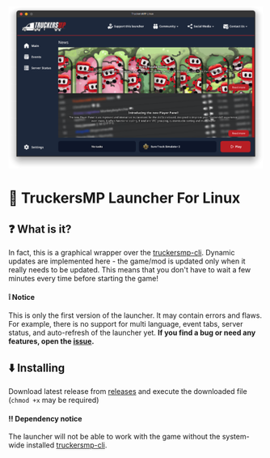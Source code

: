 ![Launcher window](https://github.com/ZzEdovec/truckersmp-linux/raw/refs/heads/main/launcher-window.png)
# 🚛 TruckersMP Launcher For Linux
## ❓ What is it?
In fact, this is a graphical wrapper over the [truckersmp-cli](https://github.com/truckersmp-cli/truckersmp-cli).
Dynamic  updates are implemented  here  - the game/mod is updated  only  when  it  really  needs to be updated.  This  means  that  you don't  have to wait a few  minutes  every  time  before  starting the game!
#### ❕ Notice
This is only the first version of the launcher. It may contain errors and flaws. For example, there is no support for multi language, event tabs, server status, and auto-refresh of the launcher yet. **If you find a bug or need any features, open the [issue](https://github.com/ZzEdovec/truckersmp-linux/issues).**

## ⬇️ Installing
Download latest release from [releases](https://github.com/ZzEdovec/truckersmp-linux/releases) and execute the downloaded file (`chmod +x` may be required)
#### ‼️ Dependency notice
The launcher will not be able to work with the game without the system-wide installed [truckersmp-cli](https://github.com/truckersmp-cli/truckersmp-cli).
